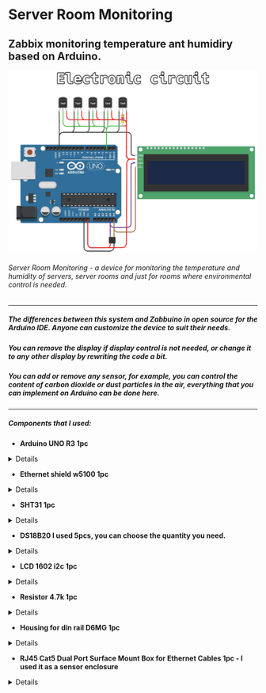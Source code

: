 # Server Room Monitoring
## Zabbix monitoring temperature ant humidiry based on Arduino.
![Shema](https://github.com/disasstor/Server-Room-Monitoring/blob/main/docs/shema.png?raw=true "Shema")
###### Server Room Monitoring - a device for monitoring the temperature and humidity of servers, server rooms and just for rooms where environmental control is needed.


------------

##### The differences between this system and Zabbuino in open source for the Arduino IDE. Anyone can customize the device to suit their needs. 
##### You can remove the display if display control is not needed, or change it to any other display by rewriting the code a bit. 
##### You can add or remove any sensor, for example, you can control the content of carbon dioxide or dust particles in the air, everything that you can implement on Arduino can be done here.

------------


##### Components that I used:
- **Arduino UNO R3 1pc**

<details>

![Arduino UNO R3](https://github.com/disasstor/Server-Room-Monitoring/blob/main/docs/img_arduino.png?raw=true "Arduino UNO R3")

</details>


- **Ethernet shield w5100 1pc**

<details>

![Ethernet shield w5100](https://github.com/disasstor/Server-Room-Monitoring/blob/main/docs/img_w5100.png?raw=true "Ethernet shield w5100")

</details>


- **SHT31 1pc**

<details>

![SHT31](https://github.com/disasstor/Server-Room-Monitoring/blob/main/docs/img_sht31.png?raw=true "SHT31")

</details>


- **DS18B20 I used 5pcs, you can choose the quantity you need.**

<details>

![DS18B20](https://github.com/disasstor/Server-Room-Monitoring/blob/main/docs/img_ds18b20.png?raw=true "DS18B20")

</details>


- **LCD 1602 i2c 1pc**

<details>

![LCD 1602 i2c](https://github.com/disasstor/Server-Room-Monitoring/blob/main/docs/img_1602i2c.png?raw=true "LCD 1602 i2c")

</details>


- **Resistor 4.7k 1pc**

<details>

![Resistor 4.7k](https://github.com/disasstor/Server-Room-Monitoring/blob/main/docs/img_resistor4_7k.png?raw=true "Resistor 4.7k")

</details>


- **Housing for din rail D6MG 1pc**

<details>
  
![D6MG](https://github.com/disasstor/Server-Room-Monitoring/blob/main/docs/img_d6mg.png?raw=true "D6MG")
  
</details>


- **RJ45 Cat5 Dual Port Surface Mount Box for Ethernet Cables 1pc - I used it as a sensor enclosure**

<details>
  
![RJ45 Cat5 Dual Port Surface Mount Box](https://github.com/disasstor/Server-Room-Monitoring/blob/main/docs/img_rj45.png?raw=true "RJ45 Cat5 Dual Port Surface Mount Box")
  
</details>

